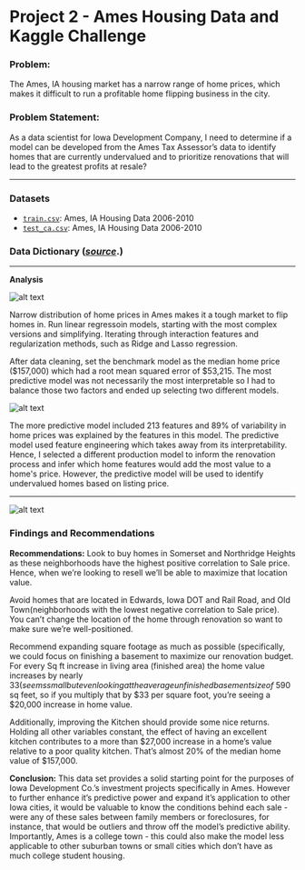 # Project 2 - Ames Housing Data and Kaggle Challenge

### Problem:
The Ames, IA housing market has a narrow range of home prices, which makes it difficult to run a profitable home flipping business in the city.

### Problem Statement:
As a data scientist for Iowa Development Company, I need to determine if a model can be developed from the Ames Tax Assessor’s data to identify homes that are currently undervalued and to prioritize renovations that will lead to the greatest profits at resale? 


---

### Datasets

* [`train.csv`](./data/train.csv): Ames, IA Housing Data 2006-2010
* [`test_ca.csv`](./data/test_ca.csv): Ames, IA Housing Data 2006-2010 

### Data Dictionary ([*source*](http://jse.amstat.org/v19n3/decock/DataDocumentation.txt).)

---

**Analysis**

![alt text](https://git.generalassemb.ly/pemurp96/project_2/blob/main/images/home_price_distribution.png)

Narrow distribution of home prices in Ames makes it a tough market to flip homes in. Run linear regressoin models, starting with the most complex versions and simplifying. Iterating through interaction features and regularization methods, such as Ridge and Lasso regression. 

After data cleaning, set the benchmark model as the median home price ($157,000) which had a root mean squared error of $53,215. The most predictive model was not necessarily the most interpretable  so I had to balance those two factors and ended up selecting two different models. 

![alt text](https://git.generalassemb.ly/pemurp96/project_2/blob/main/images/inferential_model.png)

The more predictive model included 213 features and 89% of variability in home prices was explained by the features in this model. The predictive model used feature engineering which takes away from its interpretability. Hence, I selected a different production model to inform the renovation process and infer which home features would add the most value to a home's price. However, the predictive model will be used to identify undervalued homes based on listing price. 

---
![alt text](https://git.generalassemb.ly/pemurp96/project_2/blob/main/images/square_footage_corr.png)

### Findings and Recommendations


**Recommendations:**
Look to buy homes in Somerset and Northridge Heights as these neighborhoods have the highest positive correlation to Sale price. Hence, when we’re looking to resell we’ll be able to maximize that location value. 

Avoid homes that are located in Edwards, Iowa DOT and Rail Road, and Old Town(neighborhoods with the lowest negative correlation to Sale price). You can’t change the location of the home through renovation so want to make sure we’re well-positioned. 

Recommend expanding square footage as much as possible (specifically, we could focus on finishing a basement to maximize our renovation budget. For every Sq ft increase in living area (finished area) the home value increases by nearly $33 (seems small but even looking at the average unfinished basement size of   ~$590 sq feet, so if you multiply that by $33 per square foot, you’re seeing a $20,000 increase in home value.

Additionally, improving the Kitchen should provide some nice returns. Holding all other variables constant, the effect of having an excellent kitchen contributes to a more than $27,000 increase in a home’s value relative to a poor quality kitchen. That’s almost 20% of the median home value of $157,000. 

**Conclusion:** 
This data set provides a solid starting point for the purposes of Iowa Development Co.’s investment projects specifically in Ames. However to further enhance it’s predictive power and expand it’s application to other Iowa cities, it would be valuable to know the conditions behind each sale - were any of these sales between family members or foreclosures, for instance, that would be outliers and throw off the model’s predictive ability. Importantly, Ames is a college town - this could also make the model less applicable to other suburban towns or small cities which don’t have as much college student housing. 
